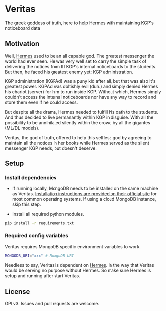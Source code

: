# Veritas

The greek goddess of truth, here to help Hermes with maintaining KGP's noticeboard data

## Motivation

Well, [Hermes](https://github.com/ghostwriternr/hermes) used to be an all capable god. The greatest messenger the world had ever seen. He was very well set to carry the simple task of delivering the notices from IITKGP's internal noticeboards to the students. But then, he faced his greatest enemy yet: KGP administration.

KGP administration (KGPAd) was a puny kid after all, but that was also it's greatest power. KGPAd was doltishly evil (duh.) and simply denied Hermes his chariot (server) for him to run inside KGP. Without which, Hermes simply couldn't access the internal noticeboards nor have any way to record and store them even if he could access.

But despite all the drama, Hermes needed to fulfill his oath to the students. And thus decided to live permanantly within KGP in disguise. With all the possibility to be annihilated silently within the crowd by all the gígantes (ML/DL models).

Veritas, the god of truth, offered to help this selfless god by agreeing to maintain all the notices in her books while Hermes served as the silent messenger KGP needs, but doesn't deserve.

## Setup

### Install dependencies

- If running locally, MongoDB needs to be installed on the same machine as Veritas. [Installation instructions are provided on their official site](https://docs.mongodb.com/manual/installation/) for most common operating systems. If using a cloud MongoDB instance, skip this step.

- Install all required python modules.

```bash
pip install -r requirements.txt
```

### Required config variables

Veritas requires MongoDB specific environment variables to work.

```sh
MONGODB_URI="xxx" # MongoDB URI
```

Needless to say, Veritas is dependent on [Hermes](https://github.com/ghostwriternr/hermes). In the way that Veritas would be serving no purpose without Hermes. So make sure Hermes is setup and running after start Veritas.

## License

GPLv3. Issues and pull requests are welcome.
